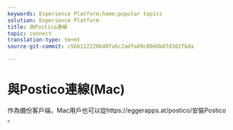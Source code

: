 ```yaml
---
keywords: Experience Platform;home;popular topics
solution: Experience Platform
title: 與Postico連線
topic: connect
translation-type: tm+mt
source-git-commit: c5bb112220b40fa6c2adfa89c80ddb87d382fbda

---
```



# 與Postico連線(Mac)

作為備份客戶端，Mac用戶也可以從https://eggerapps.at/postico/安裝Postico [](https://eggerapps.at/postico/)。
